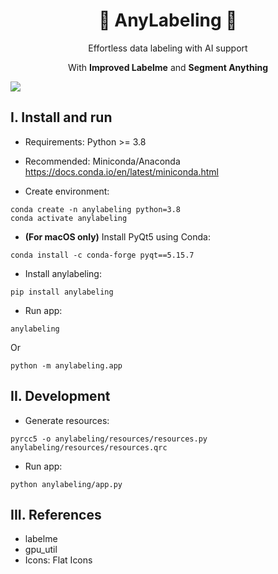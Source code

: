<p align="center">
  <h1 align="center">🌟 AnyLabeling 🌟</h1>
  <p align="center">Effortless data labeling with AI support<p>
  <p align="center">With <b>Improved Labelme</b> and <b>Segment Anything</b><p>
</p>

![](https://i.imgur.com/waxVImv.png)


## I. Install and run

- Requirements: Python >= 3.8
- Recommended: Miniconda/Anaconda <https://docs.conda.io/en/latest/miniconda.html>

- Create environment:

```
conda create -n anylabeling python=3.8
conda activate anylabeling
```

- **(For macOS only)** Install PyQt5 using Conda:

```
conda install -c conda-forge pyqt==5.15.7
```

- Install anylabeling:

```
pip install anylabeling
```

- Run app:

```
anylabeling
```

Or

```
python -m anylabeling.app
```

## II. Development

- Generate resources:

```
pyrcc5 -o anylabeling/resources/resources.py anylabeling/resources/resources.qrc
```

- Run app:

```
python anylabeling/app.py
```

## III. References

- labelme
- gpu_util
- Icons: Flat Icons

